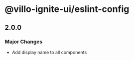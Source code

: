 # @villo-ignite-ui/eslint-config

## 2.0.0

### Major Changes

- Add display name to all components
